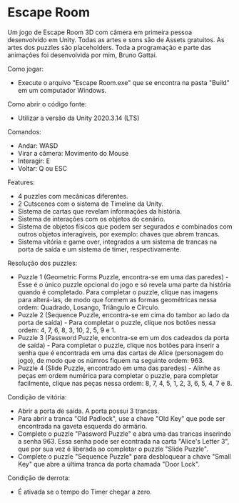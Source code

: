 # Escape Room
 Um jogo de Escape Room 3D com câmera em primeira pessoa desenvolvido em Unity. 
 Todas as artes e sons são de Assets gratuitos. 
 As artes dos puzzles são placeholders. 
 Toda a programação e parte das animações foi desenvolvida por mim, Bruno Gattai.

Como jogar:
- Execute o arquivo "Escape Room.exe" que se encontra na pasta "Build" em um computador Windows.

Como abrir o código fonte:
- Utilizar a versão da Unity 2020.3.14 (LTS)

Comandos:
- Andar: WASD
- Virar a câmera: Movimento do Mouse
- Interagir: E
- Voltar: Q ou ESC

Features:
- 4 puzzles com mecânicas diferentes.
- 2 Cutscenes com o sistema de Timeline da Unity.
- Sistema de cartas que revelam informações da história.
- Sistema de interações com os objetos do cenário.
- Sistema de objetos físicos que podem ser segurados e combinados com outros objetos interagíveis, por exemplo: chaves que abrem trancas.
- Sistema vitória e game over, integrados a um sistema de trancas na porta de saída e um sistema de timer, respectivamente.

Resolução dos puzzles:
- Puzzle 1 (Geometric Forms Puzzle, encontra-se em uma das paredes) - Esse é o único puzzle opcional do jogo e só revela uma parte da história quando é completado. Para completar o puzzle, clique nas imagens para alterá-las, de modo que formem as formas geométricas nessa ordem: Quadrado, Losango, Triângulo e Círculo.
- Puzzle 2 (Sequence Puzzle, encontra-se em cima do tambor ao lado da porta de saída) - Para completar o puzzle, clique nos botões nessa ordem: 4, 7, 6, 8, 3, 10, 2, 5, 9 e 1.
- Puzzle 3 (Password Puzzle, encontra-se em um dos cadeados da porta de saída) - Para completar o puzzle, clique nos botões para inserir a senha que é encontrada em uma das cartas de Alice (personagem do jogo), de modo que os númros fiquem na seguinte ordem: 963.
- Puzzle 4 (Slide Puzzle, encontrado em uma das paredes) - Alinhe as peças em ordem numérica para completar o puzzle, para completar facilmente, clique nas peças nessa ordem: 8, 7, 4, 5, 1, 2, 3, 6, 5, 4, 7 e 8.

Condição de vitória:
- Abrir a porta de saída. A porta possui 3 trancas. 
- Para abrir a tranca "Old Padlock", use a chave "Old Key" que pode ser encontrada na gaveta esquerda do armário.
- Complete o puzzle "Password Puzzle" e abra uma das trancas inserindo a senha 963. Essa senha pode ser econtrada na carta "Alice's Letter 3", que por sua vez é liberada ao completar o puzzle "Slide Puzzle".
- Complete o puzzle "Sequence Puzzle" para desbloquear a chave "Small Key" que abre a última tranca da porta chamada "Door Lock".

Condição de derrota:
- É ativada se o tempo do Timer chegar a zero.
